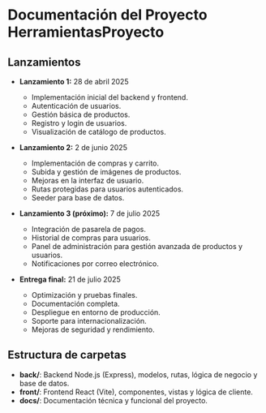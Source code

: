# Documentación del Proyecto HerramientasProyecto

## Lanzamientos

- **Lanzamiento 1:** 28 de abril 2025  
  - Implementación inicial del backend y frontend.
  - Autenticación de usuarios.
  - Gestión básica de productos.
  - Registro y login de usuarios.
  - Visualización de catálogo de productos.

- **Lanzamiento 2:** 2 de junio 2025  
  - Implementación de compras y carrito.
  - Subida y gestión de imágenes de productos.
  - Mejoras en la interfaz de usuario.
  - Rutas protegidas para usuarios autenticados.
  - Seeder para base de datos.


- **Lanzamiento 3 (próximo):** 7 de julio 2025  
  - Integración de pasarela de pagos.
  - Historial de compras para usuarios.
  - Panel de administración para gestión avanzada de productos y usuarios.
  - Notificaciones por correo electrónico.

- **Entrega final:** 21 de julio 2025  
  - Optimización y pruebas finales.
  - Documentación completa.
  - Despliegue en entorno de producción.
  - Soporte para internacionalización.
  - Mejoras de seguridad y rendimiento.

## Estructura de carpetas

- **back/**: Backend Node.js (Express), modelos, rutas, lógica de negocio y base de datos.
- **front/**: Frontend React (Vite), componentes, vistas y lógica de cliente.
- **docs/**: Documentación técnica y funcional del proyecto.